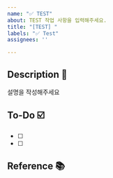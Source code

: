 ```yaml
---
name: "✅ TEST"
about: TEST 작업 사항을 입력해주세요.
title: "[TEST] "
labels: "✅ Test"
assignees: ''

---
```


## Description 📝
설명을 작성해주세요

## To-Do ☑️
- [ ]
- [ ]

## Reference 📚
